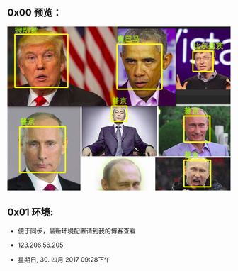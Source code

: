## 0x00 预览：
![image](https://github.com/0x024/FRT4FreeBuf/blob/master/data/temp/exp.png)
## 0x01 环境:


- 便于同步，最新环境配置请到我的博客查看

- [123.206.56.205](http://123.206.56.205)  

- 星期日, 30. 四月 2017 09:28下午 


